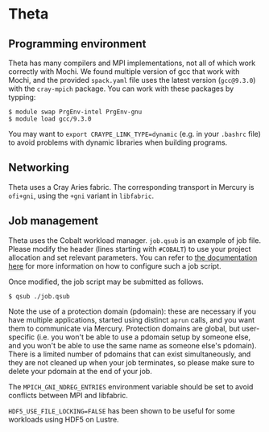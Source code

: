 Theta
=====


Programming environment
-----------------------

Theta has many compilers and MPI implementations, not all
of which work correctly with Mochi. We found multiple version of gcc that
work with Mochi, and the provided `spack.yaml` file uses the latest version
(`gcc@9.3.0`) with the `cray-mpich` package. You can work with these packages
by typping:

```
$ module swap PrgEnv-intel PrgEnv-gnu
$ module load gcc/9.3.0
```

You may want to `export CRAYPE_LINK_TYPE=dynamic` (e.g. in your `.bashrc` file)
to avoid problems with dynamic libraries when building programs.


Networking
----------

Theta uses a Cray Aries fabric. The corresponding transport in
Mercury is `ofi+gni`, using the `+gni` variant in `libfabric`.


Job management
--------------

Theta uses the Cobalt workload manager. `job.qsub` is an example
of job file. Please modify the header (lines starting with `#COBALT`)
to use your project allocation and set relevant parameters. You can
refer to [the documentation here](https://www.alcf.anl.gov/support-center/theta/submit-job-theta)
for more information on how to configure such a job script.

Once modified, the job script may be submitted as follows.

```
$ qsub ./job.qsub
```

Note the use of a protection domain (pdomain): these are necessary if
you have multiple applications, started using distinct `aprun` calls,
and you want them to communicate via Mercury. Protection domains are
global, but user-specific (i.e. you won't be able to use a pdomain
setup by someone else, and you won't be able to use the same name
as someone else's pdomain). There is a limited number of pdomains
that can exist simultaneously, and they are not cleaned up when your
job terminates, so please make sure to delete your pdomain at the
end of your job.

The `MPICH_GNI_NDREG_ENTRIES` environment variable should be set
to avoid conflicts between MPI and libfabric.
	
`HDF5_USE_FILE_LOCKING=FALSE` has been shown to be useful for some
workloads using HDF5 on Lustre.

